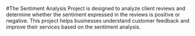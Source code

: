 #The Sentiment Analysis Project is designed to analyze client reviews and determine whether the sentiment expressed in the reviews is positive or negative. This project helps businesses understand customer feedback and improve their services based on the sentiment analysis.
